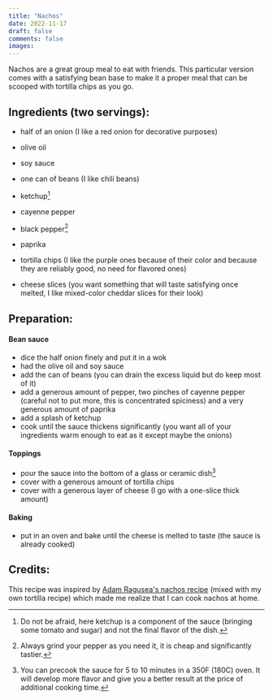 ```yaml
---
title: "Nachos"
date: 2022-11-17
draft: false
comments: false
images:
---
```


Nachos are a great group meal to eat with friends. This particular version comes with a satisfying bean base to make it a proper meal that can be scooped with tortilla chips as you go.

## Ingredients (two servings):

* half of an onion (I like a red onion for decorative purposes)
* olive oil
* soy sauce
* one can of beans (I like chili beans)
* ketchup[^ketchup]
* cayenne pepper
* black pepper[^pepper]
* paprika

* tortilla chips (I like the purple ones because of their color and because they are reliably good, no need for flavored ones)
* cheese slices (you want something that will taste satisfying once melted, I like mixed-color cheddar slices for their look)

[^ketchup]: Do not be afraid, here ketchup is a component of the sauce (bringing some tomato and sugar) and not the final flavor of the dish.

[^pepper]: Always grind your pepper as you need it, it is cheap and significantly tastier.

## Preparation:

#### Bean sauce

* dice the half onion finely and put it in a wok
* had the olive oil and soy sauce
* add the can of beans (you can drain the excess liquid but do keep most of it)
* add a generous amount of pepper, two pinches of cayenne pepper (careful not to put more, this is concentrated spiciness) and a very generous amount of paprika
* add a splash of ketchup
* cook until the sauce thickens significantly (you want all of your ingredients warm enough to eat as it except maybe the onions)

#### Toppings

* pour the sauce into the bottom of a glass or ceramic dish[^cook]
* cover with a generous amount of tortilla chips
* cover with a generous layer of cheese (I go with a one-slice thick amount)

[^cook]: You can precook the sauce for 5 to 10 minutes in a 350F (180C) oven. It will develop more flavor and give you a better result at the price of additional cooking time.

#### Baking

* put in an oven and bake until the cheese is melted to taste (the sauce is already cooked)

## Credits:

This recipe was inspired by [Adam Ragusea's nachos recipe](https://youtu.be/54bgnpePrIo?t=250) (mixed with my own tortilla recipe) which made me realize that I can cook nachos at home.
